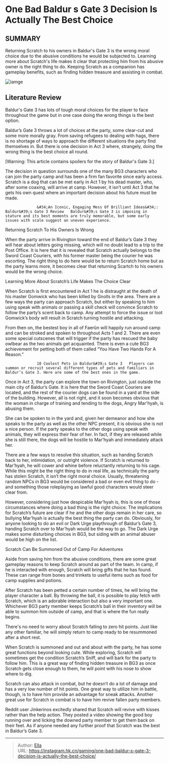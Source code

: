 # One Bad Baldur s Gate 3 Decision Is Actually The Best Choice


## SUMMARY 



  Returning Scratch to his owners in Baldur&#39;s Gate 3 is the wrong moral choice due to the abusive conditions he would be subjected to.   Learning more about Scratch&#39;s life makes it clear that protecting him from his abusive owner is the right thing to do.   Keeping Scratch as a companion has gameplay benefits, such as finding hidden treasure and assisting in combat.  

![iamge](https://static1.srcdn.com/wordpress/wp-content/uploads/2023/11/one-bad-baldur-s-gate-3-decision-is-actually-the-best-choice.jpg)

## Literature Review

Baldur&#39;s Gate 3 has lots of tough moral choices for the player to face throughout the game but in one case doing the wrong things is the best option.




Baldur’s Gate 3 throws a lot of choices at the party, some clear-cut and some more morally gray. From saving refugees to dealing with hags, there is no shortage of ways to approach the different situations the party find themselves in. But there is one decision in Act 3 where, strangely, doing the wrong thing is the best choice all round.




[Warning: This article contains spoilers for the story of Baldur&#39;s Gate 3.]

The decision in question surrounds one of the many BG3 characters who can join the party camp and has been a firm fan favorite since early access. Scratch is a dog that can be met early in Act 1 by his dead master, who, after some coaxing, will arrive at camp. However, it isn’t until Act 3 that he gets his own quest where an important decision about his future must be made.

                  &#34;An Iconic, Engaging Mess Of Brilliant Ideas&#34;: Baldur&#39;s Gate 3 Review   Baldur&#39;s Gate 3 is imposing in stature and its best moments are truly memorable, but some early issues with scale suggest an uneven experience.   


 Returning Scratch To His Owners Is Wrong 
          

When the party arrive in Rivington toward the end of Baldur’s Gate 3 they will hear about letters going missing, which will no doubt lead to a trip to the Post Office. It is here that it is revealed that Scratch actually belongs to the Sword Coast Couriers, with his former master being the courier he was escorting. The right thing to do here would be to return Scratch home but as the party learns more, it becomes clear that returning Scartch to his owners would be the wrong choice.






 Learning More About Scratch’s Life Makes The Choice Clear 
          

When Scratch is first encountered in Act 1 he is distraught at the death of his master Gomwick who has been killed by Gnolls in the area. There are a few ways the party can approach Scratch, but either by speaking to him using speak with animals or passing a skill check will convince Scratch to follow the party’s scent back to camp. Any attempt to force the issue or loot Gomwick’s body will result in Scratch turning hostile and attacking.

From then on, the bestest boy in all of Faerûn will happily run around camp and can be stroked and spoken to throughout Acts 1 and 2. There are even some special cutscenes that will trigger if the party has rescued the baby owlbear as the two animals get acquainted. There is even a cute BG3 achievement for petting both of them called “You Have Two Hands For A Reason.”




                  10 Coolest Pets in Baldur&#39;s Gate 3   Players can summon or recruit several different types of pets and familiars in Baldur’s Gate 3. Here are some of the best ones in the game.   

Once in Act 3, the party can explore the town on Rivington, just outside the main city of Baldur’s Gate. It is here that the Sword Coast Couriers are located, and the rest of the courier dogs can be found in a yard at the side of the building. However, all is not right, and it soon becomes obvious that the woman in charge of training and tending to the dogs, Angry Mar&#39;hyah, is abusing them.

She can be spoken to in the yard and, given her demeanor and how she speaks to the party as well as the other NPC present, it is obvious she is not a nice person. If the party speaks to the other dogs using speak with animals, they will express their fear of her. In fact, if they are released while she is still there, the dogs will be hostile to Mar’hyah and immediately attack her.




There are a few ways to resolve this situation, such as handing Scratch back to her, intimidation, or outright violence. If Scratch is returned to Mar’hyah, he will cower and whine before reluctantly returning to his cage. While this might be the right thing to do in real life, as technically the party has stolen Scratch, it isn’t the right moral choice. Usually, threatening random NPCs in BG3 would be considered a bad or even evil thing to do - and something those roleplaying as lawful good characters would steer clear from.

However, considering just how despicable Mar’hyah is, this is one of those circumstances where doing a bad thing is the right choice. The implications for Scratch’s future are clear if he and the other dogs remain in her care, so bullying Mar’hyah is actually the best thing the party can do. Obviously, for anyone looking to do an evil or Dark Urge playthrough of Baldur’s Gate 3, handing Scratch over to Mar’hyah would be the way to go. The Dark Urge makes some disturbing choices in BG3, but siding with an animal abuser would be high on the list.






 Scratch Can Be Summoned Out of Camp For Adventures 
         

Aside from saving him from the abusive conditions, there are some great gameplay reasons to keep Scratch around as part of the team. In camp, if he is interacted with enough, Scratch will bring gifts that he has found. These can range from bones and trinkets to useful items such as food for camp supplies and potions.

After Scratch has been petted a certain number of times, he will bring the player character a ball. By throwing the ball, it is possible to play fetch with Scratch, which is an adorable interaction but also a very important one. Whichever BG3 party member keeps Scratch’s ball in their inventory will be able to summon him outside of camp, and that is where the fun really begins.



There&#39;s no need to worry about Scratch falling to zero hit points. Just like any other familiar, he will simply return to camp ready to be resummoned after a short rest.







When Scratch is summoned and out and about with the party, he has some great functions beyond looking cute. While exploring, Scratch will sometimes get the condition Scratch’s Sniff, and will bark for the party to follow him. This is a great way of finding hidden treasure in BG3 as once Scratch gets close enough to them, he will point with his nose to show where to dig.

Scratch can also attack in combat, but he doesn’t do a lot of damage and has a very low number of hit points. One great way to utilize him in battle, though, is to have him provide an advantage for sneak attacks. Another great use for Scratch in combat is to have him revive fallen party members.

Reddit user Jinkerinos excitedly shared that Scratch will revive with kisses rather than the help action. They posted a video showing the good boy running over and licking the downed party member to get them back on their feet. As if anyone needed any further proof that Scratch was the best in Baldur’s Gate 3.



---

> Author: [Ella](https://instagram.hk.cn/)  
> URL: https://instagram.hk.cn/gaming/one-bad-baldur-s-gate-3-decision-is-actually-the-best-choice/  

